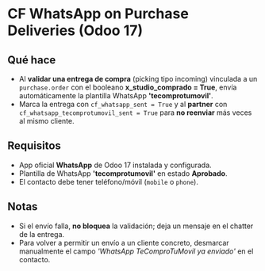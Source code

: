 
CF WhatsApp on Purchase Deliveries (Odoo 17)
============================================

Qué hace
--------
- Al **validar una entrega de compra** (picking tipo incoming) vinculada a un `purchase.order` con el booleano **x_studio_comprado = True**,
  envía automáticamente la plantilla WhatsApp **'tecomprotumovil'**.
- Marca la entrega con `cf_whatsapp_sent = True` y al **partner** con `cf_whatsapp_tecomprotumovil_sent = True` para **no reenviar** más veces al mismo cliente.

Requisitos
----------
- App oficial **WhatsApp** de Odoo 17 instalada y configurada.
- Plantilla de WhatsApp **'tecomprotumovil'** en estado **Aprobado**.
- El contacto debe tener teléfono/móvil (`mobile` o `phone`).

Notas
-----
- Si el envío falla, **no bloquea** la validación; deja un mensaje en el chatter de la entrega.
- Para volver a permitir un envío a un cliente concreto, desmarcar manualmente
  el campo *'WhatsApp TeComproTuMovil ya enviado'* en el contacto.

